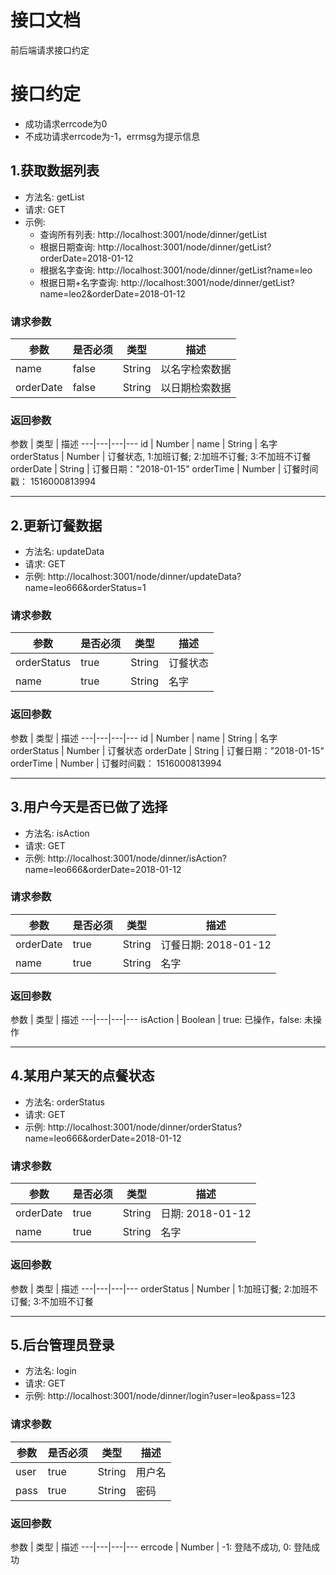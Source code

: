 # 接口文档
前后端请求接口约定

# 接口约定
*   成功请求errcode为0
*   不成功请求errcode为-1，errmsg为提示信息

## 1.获取数据列表
*   方法名: getList
*   请求: GET
*   示例: 
    *   查询所有列表: http://localhost:3001/node/dinner/getList
    *   根据日期查询: http://localhost:3001/node/dinner/getList?orderDate=2018-01-12
    *   根据名字查询: http://localhost:3001/node/dinner/getList?name=leo
    *   根据日期+名字查询: http://localhost:3001/node/dinner/getList?name=leo2&orderDate=2018-01-12

### 请求参数
参数 | 是否必须 | 类型 | 描述
---|---|---|---
name | false | String | 以名字检索数据
orderDate | false | String | 以日期检索数据


### 返回参数
参数 | 类型 | 描述
---|---|---|---
id | Number | 
name | String | 名字
orderStatus | Number | 订餐状态, 1:加班订餐; 2:加班不订餐; 3:不加班不订餐
orderDate | String | 订餐日期："2018-01-15"
orderTime | Number | 订餐时间戳： 1516000813994


---

## 2.更新订餐数据
*   方法名: updateData
*   请求: GET
*   示例: http://localhost:3001/node/dinner/updateData?name=leo666&orderStatus=1

### 请求参数
参数 | 是否必须 | 类型 | 描述
---|---|---|---
orderStatus | true | String | 订餐状态
name | true | String | 名字


### 返回参数
参数 | 类型 | 描述
---|---|---|---
id | Number | 
name | String | 名字
orderStatus | Number | 订餐状态
orderDate | String | 订餐日期："2018-01-15"
orderTime | Number | 订餐时间戳： 1516000813994


---

## 3.用户今天是否已做了选择
*   方法名: isAction
*   请求: GET
*   示例: http://localhost:3001/node/dinner/isAction?name=leo666&orderDate=2018-01-12

### 请求参数
参数 | 是否必须 | 类型 | 描述
---|---|---|---
orderDate | true | String | 订餐日期: 2018-01-12
name | true | String | 名字


### 返回参数
参数 | 类型 | 描述
---|---|---|---
isAction | Boolean | true: 已操作，false: 未操作


---

## 4.某用户某天的点餐状态
*   方法名: orderStatus
*   请求: GET
*   示例: http://localhost:3001/node/dinner/orderStatus?name=leo666&orderDate=2018-01-12

### 请求参数
参数 | 是否必须 | 类型 | 描述
---|---|---|---
orderDate | true | String | 日期: 2018-01-12
name | true | String | 名字


### 返回参数
参数 | 类型 | 描述
---|---|---|---
orderStatus | Number | 1:加班订餐; 2:加班不订餐; 3:不加班不订餐


---

## 5.后台管理员登录
*   方法名: login
*   请求: GET
*   示例: http://localhost:3001/node/dinner/login?user=leo&pass=123

### 请求参数
参数 | 是否必须 | 类型 | 描述
---|---|---|---
user | true | String | 用户名
pass | true | String | 密码


### 返回参数
参数 | 类型 | 描述
---|---|---|---
errcode | Number | -1: 登陆不成功, 0: 登陆成功
